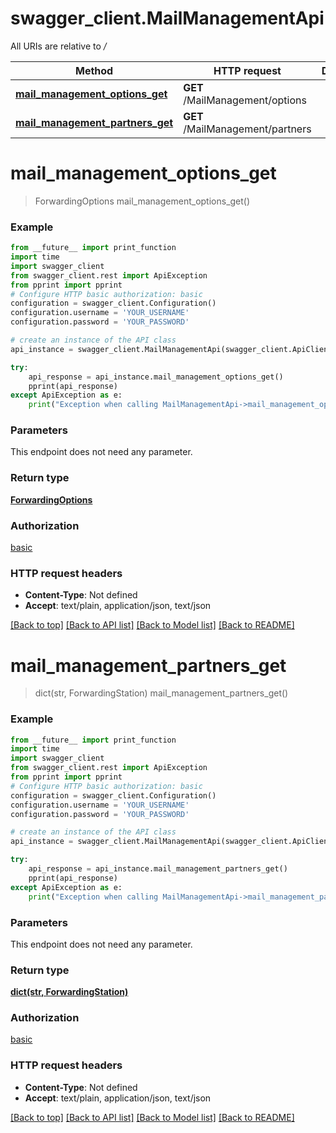 # swagger_client.MailManagementApi

All URIs are relative to */*

Method | HTTP request | Description
------------- | ------------- | -------------
[**mail_management_options_get**](MailManagementApi.md#mail_management_options_get) | **GET** /MailManagement/options | 
[**mail_management_partners_get**](MailManagementApi.md#mail_management_partners_get) | **GET** /MailManagement/partners | 

# **mail_management_options_get**
> ForwardingOptions mail_management_options_get()



### Example
```python
from __future__ import print_function
import time
import swagger_client
from swagger_client.rest import ApiException
from pprint import pprint
# Configure HTTP basic authorization: basic
configuration = swagger_client.Configuration()
configuration.username = 'YOUR_USERNAME'
configuration.password = 'YOUR_PASSWORD'

# create an instance of the API class
api_instance = swagger_client.MailManagementApi(swagger_client.ApiClient(configuration))

try:
    api_response = api_instance.mail_management_options_get()
    pprint(api_response)
except ApiException as e:
    print("Exception when calling MailManagementApi->mail_management_options_get: %s\n" % e)
```

### Parameters
This endpoint does not need any parameter.

### Return type

[**ForwardingOptions**](ForwardingOptions.md)

### Authorization

[basic](../README.md#basic)

### HTTP request headers

 - **Content-Type**: Not defined
 - **Accept**: text/plain, application/json, text/json

[[Back to top]](#) [[Back to API list]](../README.md#documentation-for-api-endpoints) [[Back to Model list]](../README.md#documentation-for-models) [[Back to README]](../README.md)

# **mail_management_partners_get**
> dict(str, ForwardingStation) mail_management_partners_get()



### Example
```python
from __future__ import print_function
import time
import swagger_client
from swagger_client.rest import ApiException
from pprint import pprint
# Configure HTTP basic authorization: basic
configuration = swagger_client.Configuration()
configuration.username = 'YOUR_USERNAME'
configuration.password = 'YOUR_PASSWORD'

# create an instance of the API class
api_instance = swagger_client.MailManagementApi(swagger_client.ApiClient(configuration))

try:
    api_response = api_instance.mail_management_partners_get()
    pprint(api_response)
except ApiException as e:
    print("Exception when calling MailManagementApi->mail_management_partners_get: %s\n" % e)
```

### Parameters
This endpoint does not need any parameter.

### Return type

[**dict(str, ForwardingStation)**](ForwardingStation.md)

### Authorization

[basic](../README.md#basic)

### HTTP request headers

 - **Content-Type**: Not defined
 - **Accept**: text/plain, application/json, text/json

[[Back to top]](#) [[Back to API list]](../README.md#documentation-for-api-endpoints) [[Back to Model list]](../README.md#documentation-for-models) [[Back to README]](../README.md)

